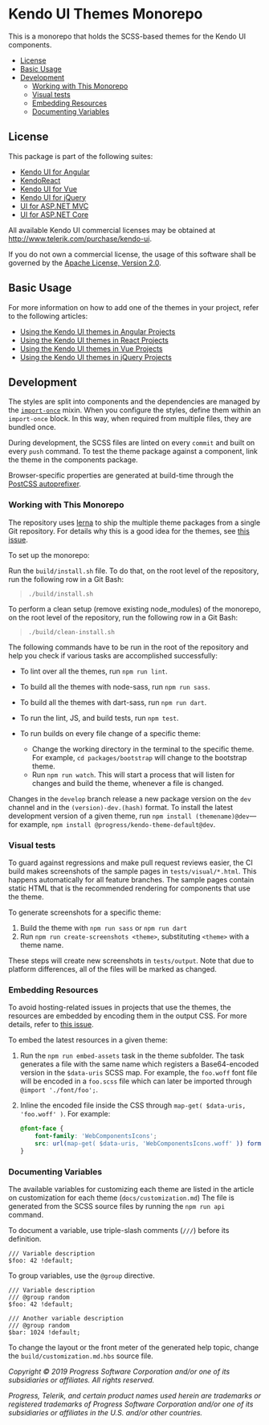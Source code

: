 # Kendo UI Themes Monorepo

This is a monorepo that holds the SCSS-based themes for the Kendo UI components.

* [License](#license)
* [Basic Usage](#basic-usage)
* [Development](#development)
    * [Working with This Monorepo](#working-with-this-monorepo)
    * [Visual tests](#visual-tests)
    * [Embedding Resources](#embedding-resources)
    * [Documenting Variables](#documenting-variables)

## License

This package is part of the following suites:

* [Kendo UI for Angular](http://www.telerik.com/kendo-angular-ui/)
* [KendoReact](http://www.telerik.com/kendo-react-ui/)
* [Kendo UI for Vue](http://www.telerik.com/kendo-vue-ui/)
* [Kendo UI for jQuery](http://www.telerik.com/kendo-ui)
* [UI for ASP.NET MVC](http://www.telerik.com/aspnet-mvc)
* [UI for ASP.NET Core](http://www.telerik.com/aspnet-core-ui)

All available Kendo UI commercial licenses may be obtained at http://www.telerik.com/purchase/kendo-ui.

If you do not own a commercial license, the usage of this software shall be governed by the [Apache License, Version 2.0](http://www.apache.org/licenses/LICENSE-2.0).

## Basic Usage

For more information on how to add one of the themes in your project, refer to the following articles:

* [Using the Kendo UI themes in Angular Projects](http://www.telerik.com/kendo-angular-ui/components/styling/)
* [Using the Kendo UI themes in React Projects](http://www.telerik.com/kendo-react-ui/components/styling/)
* [Using the Kendo UI themes in Vue Projects](http://www.telerik.com/kendo-vue-ui/components/styling/)
* [Using the Kendo UI themes in jQuery Projects](http://docs.telerik.com/kendo-ui/styles-and-layout/sass-themes)

## Development

The styles are split into components and the dependencies are managed by the [`import-once`](scss/mixins/core/_import-once.scss) mixin. When you configure the styles, define them within an `import-once` block. In this way, when required from multiple files, they are bundled once.

During development, the SCSS files are linted on every `commit` and built on every `push` command. To test the theme package against a component, link the theme in the components package.

Browser-specific properties are generated at build-time through the [PostCSS autoprefixer](https://github.com/postcss/autoprefixer).

### Working with This Monorepo

The repository uses [lerna](https://github.com/lerna/lerna/) to ship the multiple theme packages from a single Git repository. For details why this is a good idea for the themes, see [this issue](https://github.com/telerik/kendo-theme-default/issues/720).

To set up the monorepo:

Run the `build/install.sh` file. To do that, on the root level of the repository, run the following row in a Git Bash:

  > `./build/install.sh`

To perform a clean setup (remove existing node_modules) of the monorepo, on the root level of the repository, run the following row in a Git Bash:

  > `./build/clean-install.sh`

The following commands have to be run in the root of the repository and help you check if various tasks are accomplished successfully:

* To lint over all the themes, run `npm run lint`.
* To build all the themes with node-sass, run `npm run sass`.
* To build all the themes with dart-sass, run `npm run dart`.
* To run the lint, JS, and build tests, run `npm test`.
* To run builds on every file change of a specific theme:

  * Change the working directory in the terminal to the specific theme. For example, `cd packages/bootstrap` will change to the bootstrap theme.
  * Run `npm run watch`. This will start a process that will listen for changes and build the theme, whenever a file is changed.

Changes in the `develop` branch release a new package version on the `dev` channel and in the `(version)-dev.(hash)` format. To install the latest development version of a given theme, run `npm install (themename)@dev`&mdash;for example, `npm install @progress/kendo-theme-default@dev`.

### Visual tests

To guard against regressions and make pull request reviews easier, the CI build makes screenshots of the sample pages in `tests/visual/*.html`. This happens automatically for all feature branches. The sample pages contain static HTML that is the recommended rendering for components that use the theme.

To generate screenshots for a specific theme:

1. Build the theme with `npm run sass` or `npm run dart`
1. Run `npm run create-screenshots <theme>`, substituting `<theme>` with a theme name.

These steps will create new screenshots in `tests/output`. Note that due to platform differences, all of the files will be marked as changed.


### Embedding Resources

To avoid hosting-related issues in projects that use the themes, the resources are embedded by encoding them in the output CSS. For more details, refer to [this issue](https://github.com/telerik/kendo-theme-default/issues/41#issuecomment-258472183).

To embed the latest resources in a given theme:

1. Run the `npm run embed-assets` task in the theme subfolder. The task generates a file with the same name which registers a Base64-encoded version in the `$data-uris` SCSS map. For example, the `foo.woff` font file will be encoded in a `foo.scss` file which can later be imported through `@import './font/foo';`.
1. Inline the encoded file inside the CSS through `map-get( $data-uris, 'foo.woff' )`. For example:

    ```scss
    @font-face {
        font-family: 'WebComponentsIcons';
        src: url(map-get( $data-uris, 'WebComponentsIcons.woff' )) format( "woff" );
    }
    ```

### Documenting Variables

The available variables for customizing each theme are listed in the article on customization for each theme (`docs/customization.md`) The file is generated from the SCSS source files by running the `npm run api` command.

To document a variable, use triple-slash comments (`///`) before its definition.

    /// Variable description
    $foo: 42 !default;

To group variables, use the `@group` directive.

    /// Variable description
    /// @group random
    $foo: 42 !default;

    /// Another variable description
    /// @group random
    $bar: 1024 !default;

To change the layout or the front meter of the generated help topic, change the `build/customization.md.hbs` source file.

*Copyright © 2019 Progress Software Corporation and/or one of its subsidiaries or affiliates. All rights reserved.*

*Progress, Telerik, and certain product names used herein are trademarks or registered trademarks of Progress Software Corporation and/or one of its subsidiaries or affiliates in the U.S. and/or other countries.*

